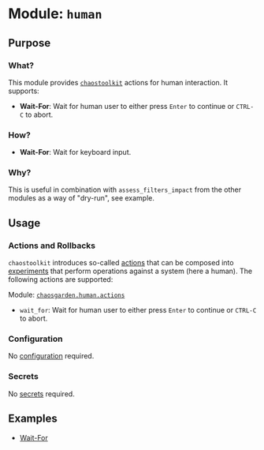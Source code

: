 # **Module: `human`**

## Purpose

### What?

This module provides [`chaostoolkit`](https://chaostoolkit.org) actions for human interaction. It supports:

- **Wait-For**: Wait for human user to either press `Enter` to continue or `CTRL-C` to abort.

### How?

- **Wait-For**: Wait for keyboard input.

### Why?

This is useful in combination with `assess_filters_impact` from the other modules as a way of "dry-run", see example.

## Usage

### Actions and Rollbacks

`chaostoolkit` introduces so-called [actions](https://chaostoolkit.org/reference/api/experiment/#action) that can be composed into [experiments](https://chaostoolkit.org/reference/api/experiment/#experiment) that perform operations against a system (here a human). The following actions are supported:

Module: [`chaosgarden.human.actions`](/chaosgarden/human/actions.py)

- `wait_for`: Wait for human user to either press `Enter` to continue or `CTRL-C` to abort.

### Configuration

No [configuration](https://chaostoolkit.org/reference/api/experiment/#configuration) required.

### Secrets

No [secrets](https://chaostoolkit.org/reference/api/experiment/#secrets) required.

## Examples

- [Wait-For](/docs/human/wait-for.json)
